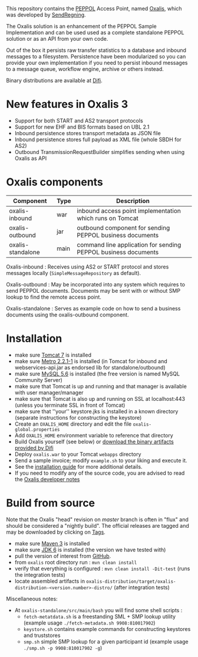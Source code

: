 This repository contains the [PEPPOL](http://www.peppol.eu/) Access Point, named [Oxalis](http://en.wikipedia.org/wiki/Common_wood_sorrel),
which was developed by [SendRegning](http://www.sendregning.no/).

The Oxalis solution is an enhancement of the PEPPOL Sample Implementation and can be used used as 
a complete standalone PEPPOL solution or as an API from your own code.

Out of the box it persists raw transfer statistics to a database and inbound messages to a filesystem.
Persistence have been modularized so you can provide your own implementation if you need to
persist inbound messages to a message queue, workflow engine, archive or others instead.

Binary distributions are available at [Difi](http://vefa.difi.no/oxalis/).


# New features in Oxalis 3

* Support for both START and AS2 transport protocols
* Support for new EHF and BIS formats based on UBL 2.1
* Inbound persistence stores transport metadata as JSON file
* Inbound persistence stores full payload as XML file (whole SBDH for AS2)
* Outbound TransmissionRequestBuilder simplifies sending when using Oxalis as API
 

# Oxalis components

| Component | Type | Description |
| --------- | ---- | ----------- |
| oxalis-inbound    | war  | inbound access point implementation which runs on Tomcat |
| oxalis-outbound   | jar  | outbound component for sending PEPPOL business documents |
| oxalis-standalone | main | command line application for sending PEPPOL business documents |

Oxalis-inbound : Receives using AS2 or START protocol and stores messages locally (`SimpleMessageRepository` as default).

Oxalis-outbound : May be incorporated into any system which requires to send PEPPOL documents.
Documents may be sent with or without SMP lookup to find the remote access point.

Oxalis-standalone : Serves as example code on how to send a business documents using the oxalis-outbound component.


# Installation

* make sure [Tomcat 7](http://tomcat.apache.org/download-70.cgi) is installed
* make sure [Metro 2.2.1-1](https://metro.java.net/2.2.1-1/) is installed (in Tomcat for inbound and webservices-api.jar as endorsed lib for standalone/outbound)
* make sure [MySQL 5.6](http://www.mysql.com/downloads/mysql/) is installed (the free version is named MySQL Community Server)
* make sure that Tomcat is up and running and that manager is available with user manager/manager
* make sure that Tomcat is also up and running on SSL at localhost:443 (unless you terminate SSL in front of Tomcat)
* make sure that ''your'' keystore.jks is installed in a known directory (separate instructions for constructing the keystore)
* Create an `OXALIS_HOME` directory and edit the file `oxalis-global.properties`
* Add `OXALIS_HOME` environment variable to reference that directory
* Build Oxalis yourself (see below) or [download the binary artifacts provided by Difi](http://vefa.difi.no/oxalis/)
* Deploy `oxalis.war` to your Tomcat `webapps` directory
* Send a sample invoice; modify `example.sh` to your liking and execute it.
* See the [installation guide](/doc/install/installation.md) for more additional details.
* If you need to modify any of the source code, you are advised to read the [Oxalis developer notes](/developer-readme.md)


# Build from source

Note that the Oxalis "head" revision on *master* branch is often in "flux" and should be considered a "nightly build".
The official releases are tagged and may be downloaded by clicking on [Tags](https://github.com/difi/oxalis/tags).

* make sure [Maven 3](http://maven.apache.org/) is installed
* make sure [JDK 6](http://www.oracle.com/technetwork/java/javase/) is installed (the version we have tested with)
* pull the version of interest from [GitHub](https://github.com/difi/oxalis).
* from `oxalis` root directory run : `mvn clean install`
* verify that everything is configured : `mvn clean install -Dit-test` (runs the integration tests)
* locate assembled artifacts in `oxalis-distribution/target/oxalis-distribution-<version.number>-distro/` (after integration tests)

Miscellaneous notes:

* At `oxalis-standalone/src/main/bash` you will find some shell scripts :
    - `fetch-metatdata.sh` is a freestanding SML + SMP lookup utility (example usage `./fetch-metadata.sh 9908:810017902`)
	- `keystore.sh` contains example commands for constructing keystores and truststores
	- `smp.sh` simple SMP lookup for a given participant id (example usage `./smp.sh -p 9908:810017902 -g`)
	